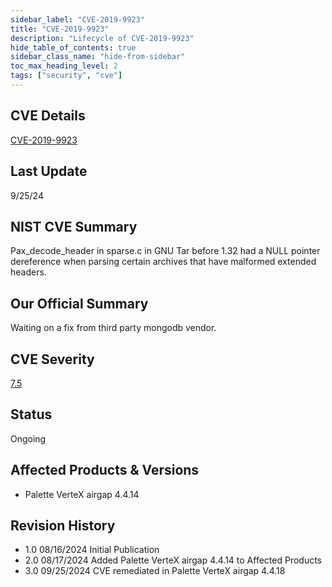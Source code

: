 ```yaml
---
sidebar_label: "CVE-2019-9923"
title: "CVE-2019-9923"
description: "Lifecycle of CVE-2019-9923"
hide_table_of_contents: true
sidebar_class_name: "hide-from-sidebar"
toc_max_heading_level: 2
tags: ["security", "cve"]
---
```


## CVE Details

[CVE-2019-9923](https://nvd.nist.gov/vuln/detail/CVE-2019-9923)

## Last Update

9/25/24

## NIST CVE Summary

Pax_decode_header in sparse.c in GNU Tar before 1.32 had a NULL pointer dereference when parsing certain archives that
have malformed extended headers.

## Our Official Summary

Waiting on a fix from third party mongodb vendor.

## CVE Severity

[7.5](https://nvd.nist.gov/vuln/detail/CVE-2019-9923)

## Status

Ongoing

## Affected Products & Versions

- Palette VerteX airgap 4.4.14

## Revision History

- 1.0 08/16/2024 Initial Publication
- 2.0 08/17/2024 Added Palette VerteX airgap 4.4.14 to Affected Products
- 3.0 09/25/2024 CVE remediated in Palette VerteX airgap 4.4.18
